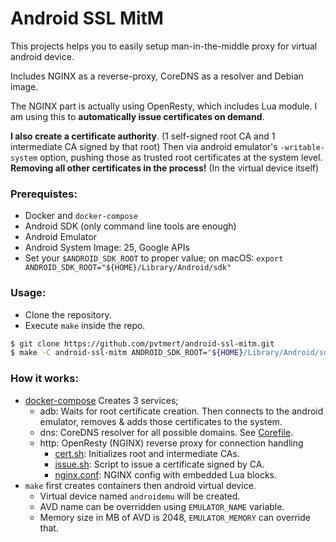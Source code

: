 
# Android SSL MitM

This projects helps you to easily setup man-in-the-middle proxy for virtual android device.

Includes NGINX as a reverse-proxy, CoreDNS as a resolver and Debian image.

The NGINX part is actually using OpenResty, which includes Lua module. I am using this to **automatically issue certificates on demand**.

**I also create a certificate authority**. (1 self-signed root CA and 1 intermediate CA signed by that root) Then via android emulator's `-writable-system` option, pushing those as trusted root certificates at the system level. **Removing all other certificates in the process!** (In the virtual device itself)

### Prerequistes:

- Docker and `docker-compose`
- Android SDK (only command line tools are enough)
- Android Emulator
- Android System Image: 25, Google APIs
- Set your `$ANDROID_SDK_ROOT` to proper value;
  on macOS: `export ANDROID_SDK_ROOT="${HOME}/Library/Android/sdk"`

### Usage:

- Clone the repository.
- Execute `make` inside the repo.

```bash
$ git clone https://github.com/pvtmert/android-ssl-mitm.git
$ make -C android-ssl-mitm ANDROID_SDK_ROOT="${HOME}/Library/Android/sdk"
```

### How it works:

- [docker-compose](docker-compose.yml) Creates 3 services;
  - adb: Waits for root certificate creation. Then connects to the android emulator, removes & adds those certificates to the system.
  - dns: CoreDNS resolver for all possible domains. See [Corefile](Corefile).
  - http: OpenResty (NGINX) reverse proxy for connection handling
    - [cert.sh](cert.sh): Initializes root and intermediate CAs.
    - [issue.sh](issue.sh): Script to issue a certificate signed by CA.
    - [nginx.conf](nginx.conf): NGINX config with embedded Lua blocks.
- `make` first creates containers then android virtual device.
  - Virtual device named `androidemu` will be created.
  - AVD name can be overridden using `EMULATOR_NAME` variable.
  - Memory size in MB of AVD is 2048, `EMULATOR_MEMORY` can override that.
